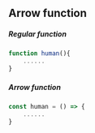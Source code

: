 ## Arrow function

##### Regular function

```javascript
function human(){
    ......
}
```

##### Arrow function

```javascript
const human = () => {
    ......
}
```

